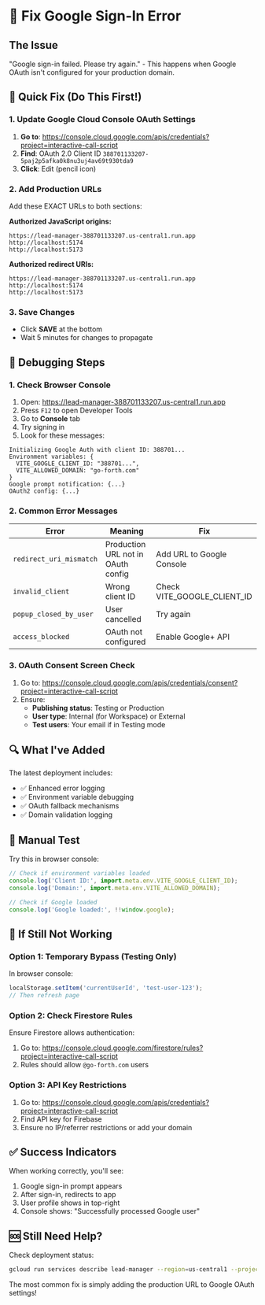 # 🔧 Fix Google Sign-In Error

## The Issue
"Google sign-in failed. Please try again." - This happens when Google OAuth isn't configured for your production domain.

## 🎯 Quick Fix (Do This First!)

### 1. Update Google Cloud Console OAuth Settings

1. **Go to**: https://console.cloud.google.com/apis/credentials?project=interactive-call-script
2. **Find**: OAuth 2.0 Client ID `388701133207-5paj2p5afka0k8nu3uj4av69t930tda9`
3. **Click**: Edit (pencil icon)

### 2. Add Production URLs

Add these EXACT URLs to both sections:

**Authorized JavaScript origins:**
```
https://lead-manager-388701133207.us-central1.run.app
http://localhost:5174
http://localhost:5173
```

**Authorized redirect URIs:**
```
https://lead-manager-388701133207.us-central1.run.app
http://localhost:5174
http://localhost:5173
```

### 3. Save Changes
- Click **SAVE** at the bottom
- Wait 5 minutes for changes to propagate

## 🐛 Debugging Steps

### 1. Check Browser Console
1. Open: https://lead-manager-388701133207.us-central1.run.app
2. Press `F12` to open Developer Tools
3. Go to **Console** tab
4. Try signing in
5. Look for these messages:

```
Initializing Google Auth with client ID: 388701...
Environment variables: {
  VITE_GOOGLE_CLIENT_ID: "388701...",
  VITE_ALLOWED_DOMAIN: "go-forth.com"
}
Google prompt notification: {...}
OAuth2 config: {...}
```

### 2. Common Error Messages

| Error | Meaning | Fix |
|-------|---------|-----|
| `redirect_uri_mismatch` | Production URL not in OAuth config | Add URL to Google Console |
| `invalid_client` | Wrong client ID | Check VITE_GOOGLE_CLIENT_ID |
| `popup_closed_by_user` | User cancelled | Try again |
| `access_blocked` | OAuth not configured | Enable Google+ API |

### 3. OAuth Consent Screen Check

1. Go to: https://console.cloud.google.com/apis/credentials/consent?project=interactive-call-script
2. Ensure:
   - **Publishing status**: Testing or Production
   - **User type**: Internal (for Workspace) or External
   - **Test users**: Your email if in Testing mode

## 🔍 What I've Added

The latest deployment includes:
- ✅ Enhanced error logging
- ✅ Environment variable debugging
- ✅ OAuth fallback mechanisms
- ✅ Domain validation logging

## 📝 Manual Test

Try this in browser console:
```javascript
// Check if environment variables loaded
console.log('Client ID:', import.meta.env.VITE_GOOGLE_CLIENT_ID);
console.log('Domain:', import.meta.env.VITE_ALLOWED_DOMAIN);

// Check if Google loaded
console.log('Google loaded:', !!window.google);
```

## 🚨 If Still Not Working

### Option 1: Temporary Bypass (Testing Only)
In browser console:
```javascript
localStorage.setItem('currentUserId', 'test-user-123');
// Then refresh page
```

### Option 2: Check Firestore Rules
Ensure Firestore allows authentication:
1. Go to: https://console.cloud.google.com/firestore/rules?project=interactive-call-script
2. Rules should allow `@go-forth.com` users

### Option 3: API Key Restrictions
1. Go to: https://console.cloud.google.com/apis/credentials?project=interactive-call-script
2. Find API key for Firebase
3. Ensure no IP/referrer restrictions or add your domain

## ✅ Success Indicators

When working correctly, you'll see:
1. Google sign-in prompt appears
2. After sign-in, redirects to app
3. User profile shows in top-right
4. Console shows: "Successfully processed Google user"

## 🆘 Still Need Help?

Check deployment status:
```bash
gcloud run services describe lead-manager --region=us-central1 --project=interactive-call-script
```

The most common fix is simply adding the production URL to Google OAuth settings!